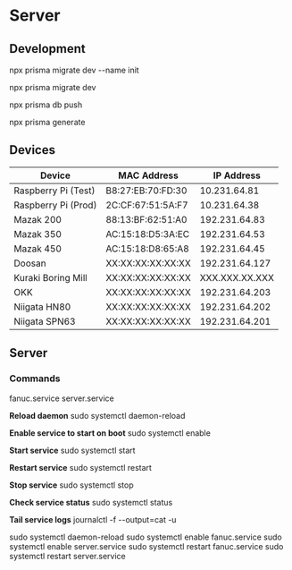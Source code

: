 # Server

## Development

npx prisma migrate dev --name init

npx prisma migrate dev

npx prisma db push

npx prisma generate


## Devices

| Device                 | MAC Address         | IP Address       |
|------------------------|---------------------|------------------|
| Raspberry Pi (Test)    | B8:27:EB:70:FD:30   | 10.231.64.81     |
| Raspberry Pi (Prod)    | 2C:CF:67:51:5A:F7   | 10.231.64.38     |
| Mazak 200              | 88:13:BF:62:51:A0   | 192.231.64.83    |
| Mazak 350              | AC:15:18:D5:3A:EC   | 192.231.64.53    |
| Mazak 450              | AC:15:18:D8:65:A8   | 192.231.64.45    |
| Doosan                 | XX:XX:XX:XX:XX:XX   | 192.231.64.127   |
| Kuraki Boring Mill     | XX:XX:XX:XX:XX:XX   | XXX.XXX.XX.XXX   |
| OKK                    | XX:XX:XX:XX:XX:XX   | 192.231.64.203   |
| Niigata HN80           | XX:XX:XX:XX:XX:XX   | 192.231.64.202   |
| Niigata SPN63          | XX:XX:XX:XX:XX:XX   | 192.231.64.201   |

## Server

### Commands

fanuc.service
server.service

**Reload daemon**
sudo systemctl daemon-reload

**Enable service to start on boot**
sudo systemctl enable <service-file>

**Start service**
sudo systemctl start <service-file>

**Restart service**
sudo systemctl restart <service-file>

**Stop service**
sudo systemctl stop <service-file>

**Check service status**
sudo systemctl status <service-file>

**Tail service logs**
journalctl -f --output=cat -u <service-file>

sudo systemctl daemon-reload
sudo systemctl enable fanuc.service
sudo systemctl enable server.service
sudo systemctl restart fanuc.service
sudo systemctl restart server.service
